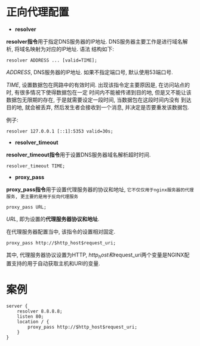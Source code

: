 # 正向代理配置

- **resolver**

**resolver指令**用于指定DNS服务器的IP地址. DNS服务器主要工作是进行域名解析, 将域名映射为对应的IP地址. 语法
结构如下:

```
resolver ADDRESS ... [valid=TIME];
```

*ADDRESS*, DNS服务器的IP地址. 如果不指定端口号, 默认使用53端口号.

*TIME*, 设置数据包在网路中的有效时间. 出现该指令定主要原因是, 在访问站点的时, 有很多情况下使得数据包在一定
时间内不能被传递到目的地, 但是又不能让该数据包无限期的存在, 于是就需要设定一段时间, 当数据包在这段时间内没有
到达目的地, 就会被丢弃, 然后发生者会接收到一个消息, 并决定是否要重发该数据包.


例子:

```
resolver 127.0.0.1 [::1]:5353 valid=30s;
```

- **resolver_timeout**

**resolver_timeout指令**用于设置DNS服务器域名解析超时时间.

```
resolver_timeout TIME;
```

- **proxy_pass**

**proxy_pass指令**用于设置代理服务器的协议和地址, `它不仅仅用于nginx服务器的代理服务, 更主要的是用于反向代理服务`

```
proxy_pass URL;
```

*URL*, 即为设置的**代理服务器协议和地址**. 

在代理服务器配置当中, 该指令的设置相对固定.

```
proxy_pass http://$http_host$request_uri;
```

其中, 代理服务器协议设置为HTTP, $http_host和$request_uri两个变量是NGINX配置支持的用于自动获取主机和URI的变量.


# 案例

```
server {
    resolver 8.8.8.8;
    listen 80;
    location / {
        proxy_pass http://$http_host$request_uri;
    }
}
```
